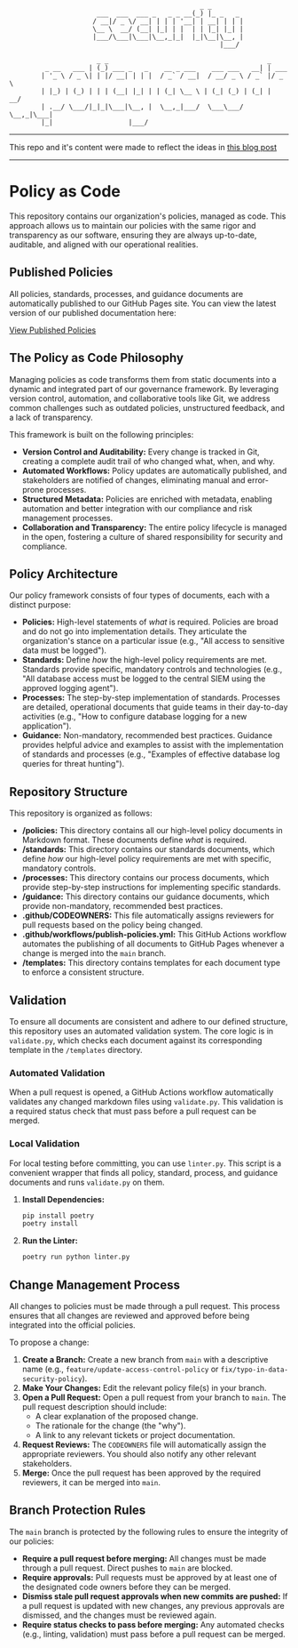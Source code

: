 ```
                                                _ _
                      ___  ___  ___ _   _ _ __(_) |_ _   _
                     / __|/ _ \/ __| | | | '__| | __| | | |
                     \__ \  __/ (__| |_| | |  | | |_| |_| |
                     |___/\___|\___|\__,_|_|  |_|\__|\__, |
                                                     |___/

                      _ _                                        _
         _ __   ___ | (_) ___ _   _    __ _ ___    ___ ___   __| | ___
        | '_ \ / _ \| | |/ __| | | |  / _` / __|  / __/ _ \ / _` |/ _ \
        | |_) | (_) | | | (__| |_| | | (_| \__ \ | (_| (_) | (_| |  __/
        | .__/ \___/|_|_|\___|\__, |  \__,_|___/  \___\___/ \__,_|\___|
        |_|                   |___/
```
___
This repo and it's content were made to reflect the ideas in [this blog post](https://www.adamgroenhout.com/organizational-security-policy-as-code/)
___

# Policy as Code

This repository contains our organization's policies, managed as code. This approach allows us to maintain our policies with the same rigor and transparency as our software, ensuring they are always up-to-date, auditable, and aligned with our operational realities.

## Published Policies

All policies, standards, processes, and guidance documents are automatically published to our GitHub Pages site. You can view the latest version of our published documentation here:

[View Published Policies](https://adamgroenhout.github.io/security-policy-as-code-framework-model/)

## The Policy as Code Philosophy

Managing policies as code transforms them from static documents into a dynamic and integrated part of our governance framework. By leveraging version control, automation, and collaborative tools like Git, we address common challenges such as outdated policies, unstructured feedback, and a lack of transparency.

This framework is built on the following principles:
- **Version Control and Auditability:** Every change is tracked in Git, creating a complete audit trail of who changed what, when, and why.
- **Automated Workflows:** Policy updates are automatically published, and stakeholders are notified of changes, eliminating manual and error-prone processes.
- **Structured Metadata:** Policies are enriched with metadata, enabling automation and better integration with our compliance and risk management processes.
- **Collaboration and Transparency:** The entire policy lifecycle is managed in the open, fostering a culture of shared responsibility for security and compliance.

## Policy Architecture

Our policy framework consists of four types of documents, each with a distinct purpose:

- **Policies:** High-level statements of *what* is required. Policies are broad and do not go into implementation details. They articulate the organization's stance on a particular issue (e.g., "All access to sensitive data must be logged").
- **Standards:** Define *how* the high-level policy requirements are met. Standards provide specific, mandatory controls and technologies (e.g., "All database access must be logged to the central SIEM using the approved logging agent").
- **Processes:** The step-by-step implementation of standards. Processes are detailed, operational documents that guide teams in their day-to-day activities (e.g., "How to configure database logging for a new application").
- **Guidance:** Non-mandatory, recommended best practices. Guidance provides helpful advice and examples to assist with the implementation of standards and processes (e.g., "Examples of effective database log queries for threat hunting").

## Repository Structure

This repository is organized as follows:

- **/policies:** This directory contains all our high-level policy documents in Markdown format. These documents define *what* is required.
- **/standards:** This directory contains our standards documents, which define *how* our high-level policy requirements are met with specific, mandatory controls.
- **/processes:** This directory contains our process documents, which provide step-by-step instructions for implementing specific standards.
- **/guidance:** This directory contains our guidance documents, which provide non-mandatory, recommended best practices.
- **.github/CODEOWNERS:** This file automatically assigns reviewers for pull requests based on the policy being changed.
- **.github/workflows/publish-policies.yml:** This GitHub Actions workflow automates the publishing of all documents to GitHub Pages whenever a change is merged into the `main` branch.
- **/templates:** This directory contains templates for each document type to enforce a consistent structure.

## Validation

To ensure all documents are consistent and adhere to our defined structure, this repository uses an automated validation system. The core logic is in `validate.py`, which checks each document against its corresponding template in the `/templates` directory.

### Automated Validation

When a pull request is opened, a GitHub Actions workflow automatically validates any changed markdown files using `validate.py`. This validation is a required status check that must pass before a pull request can be merged.

### Local Validation

For local testing before committing, you can use `linter.py`. This script is a convenient wrapper that finds all policy, standard, process, and guidance documents and runs `validate.py` on them.

1.  **Install Dependencies:**
    ```bash
    pip install poetry
    poetry install
    ```

2.  **Run the Linter:**
    ```bash
    poetry run python linter.py
    ```

## Change Management Process

All changes to policies must be made through a pull request. This process ensures that all changes are reviewed and approved before being integrated into the official policies.

To propose a change:
1.  **Create a Branch:** Create a new branch from `main` with a descriptive name (e.g., `feature/update-access-control-policy` or `fix/typo-in-data-security-policy`).
2.  **Make Your Changes:** Edit the relevant policy file(s) in your branch.
3.  **Open a Pull Request:** Open a pull request from your branch to `main`. The pull request description should include:
    - A clear explanation of the proposed change.
    - The rationale for the change (the "why").
    - A link to any relevant tickets or project documentation.
4.  **Request Reviews:** The `CODEOWNERS` file will automatically assign the appropriate reviewers. You should also notify any other relevant stakeholders.
5.  **Merge:** Once the pull request has been approved by the required reviewers, it can be merged into `main`.

## Branch Protection Rules

The `main` branch is protected by the following rules to ensure the integrity of our policies:

- **Require a pull request before merging:** All changes must be made through a pull request. Direct pushes to `main` are blocked.
- **Require approvals:** Pull requests must be approved by at least one of the designated code owners before they can be merged.
- **Dismiss stale pull request approvals when new commits are pushed:** If a pull request is updated with new changes, any previous approvals are dismissed, and the changes must be reviewed again.
- **Require status checks to pass before merging:** Any automated checks (e.g., linting, validation) must pass before a pull request can be merged.
